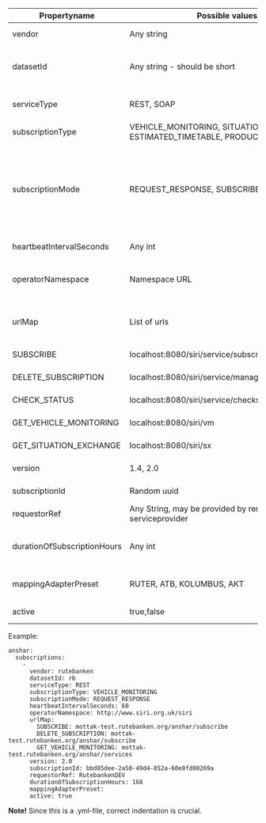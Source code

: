 |Propertyname | Possible values | Description |
|---|---|---|
|vendor|Any string|Informational label used in incoming url|
|datasetId|Any string - should be short|Id used to separate data from different vendors - also used in urls|
|serviceType|REST, SOAP|Specifies if requests should be wrapped in soap envelopes|
|subscriptionType|VEHICLE_MONITORING, SITUATION_EXCHANGE, ESTIMATED_TIMETABLE, PRODUCTION_TIMETABLE|SIRI datatype for this subscription|
|subscriptionMode|REQUEST_RESPONSE, SUBSCRIBE| - REQUEST_RESPONSE: Client gets all current data at som interval - SUBSCRIBE:Pubsub-pattern - changes are pushed from server to client when they occur|
|heartbeatIntervalSeconds|Any int|Expected heartbeat frequency|
|operatorNamespace|Namespace URL|Optional namespace used in XML-marshalling data from this subscription|
|urlMap|List of urls| Specifies URLs to separate services, unused may be deleted|
|  SUBSCRIBE|localhost:8080/siri/service/subscribe.xml |URL to register subscription|
|  DELETE_SUBSCRIPTION|localhost:8080/siri/service/managesubscription.xml |URL to terminate subscription|
|  CHECK_STATUS|localhost:8080/siri/service/checkstatus.xml|URL used to check status|
|  GET_VEHICLE_MONITORING|localhost:8080/siri/vm |URL to SIRI VM-ServiceRequest|
|  GET_SITUATION_EXCHANGE|localhost:8080/siri/sx |URL to SIRI SX-ServiceRequest|
|version|1.4, 2.0  |SIRI-version remote service implements|
|subscriptionId|Random uuid|Unique ID used to identify subscription|
|requestorRef|Any String, may be provided by remote serviceprovider |Used to identify against remote server|
|durationOfSubscriptionHours|Any int |Number of hours to trigger subscription to be terminated/restarted|
|mappingAdapterPreset|RUTER, ATB, KOLUMBUS, AKT|Adapters used to convert ids to common format|
|active|true,false |Enables/disables subscription|

Example:
```
anshar:
  subscriptions:
    -
      vendor: rutebanken
      datasetId: rb
      serviceType: REST
      subscriptionType: VEHICLE_MONITORING
      subscriptionMode: REQUEST_RESPONSE
      heartbeatIntervalSeconds: 60
      operatorNamespace: http://www.siri.org.uk/siri
      urlMap:
        SUBSCRIBE: mottak-test.rutebanken.org/anshar/subscribe
        DELETE_SUBSCRIPTION: mottak-test.rutebanken.org/anshar/subscribe
        GET_VEHICLE_MONITORING: mottak-test.rutebanken.org/anshar/services
      version: 2.0
      subscriptionId: bbd85dee-2a50-49d4-852a-60e8fd00269a
      requestorRef: RutebankenDEV
      durationOfSubscriptionHours: 168
      mappingAdapterPreset:
      active: true
```

**Note!** Since this is a .yml-file, correct indentation is crucial.